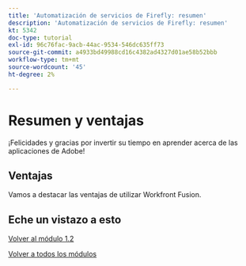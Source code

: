 ```yaml
---
title: 'Automatización de servicios de Firefly: resumen'
description: 'Automatización de servicios de Firefly: resumen'
kt: 5342
doc-type: tutorial
exl-id: 96c76fac-9acb-44ac-9534-546dc635ff73
source-git-commit: a4933bd49988cd16c4382ad4327d01ae58b52bbb
workflow-type: tm+mt
source-wordcount: '45'
ht-degree: 2%

---
```


# Resumen y ventajas

¡Felicidades y gracias por invertir su tiempo en aprender acerca de las aplicaciones de Adobe!

## Ventajas

Vamos a destacar las ventajas de utilizar Workfront Fusion.

## Eche un vistazo a esto

[Volver al módulo 1.2](./automation.md)

[Volver a todos los módulos](../../../overview.md)
